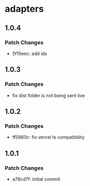# adapters

## 1.0.4

### Patch Changes

- 5f15eec: add ids

## 1.0.3

### Patch Changes

- fix dist folder is not being sent live

## 1.0.2

### Patch Changes

- ff5860c: fix vercel ts compatibility

## 1.0.1

### Patch Changes

- a78cd7f: initial commit
